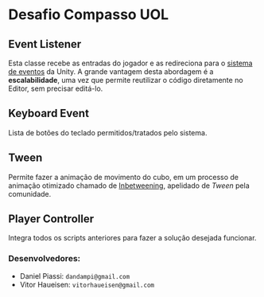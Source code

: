 # Desafio Compasso UOL

## Event Listener
Esta classe recebe as entradas do jogador e as redireciona para o [sistema de eventos](https://docs.unity3d.com/ScriptReference/Events.UnityEvent.html) da Unity. A grande vantagem desta abordagem é a **escalabilidade**, uma vez que permite reutilizar o código diretamente no Editor, sem precisar editá-lo.

## Keyboard Event
Lista de botões do teclado permitidos/tratados pelo sistema.

## Tween
Permite fazer a animação de movimento do cubo, em um processo de animação otimizado chamado de [Inbetweening](https://en.wikipedia.org/wiki/Inbetweening), apelidado de *Tween* pela comunidade.

## Player Controller
Integra todos os scripts anteriores para fazer a solução desejada funcionar.

### Desenvolvedores:
- Daniel Piassi: `dandampi@gmail.com`
- Vitor Haueisen: `vitorhaueisen@gmail.com`
